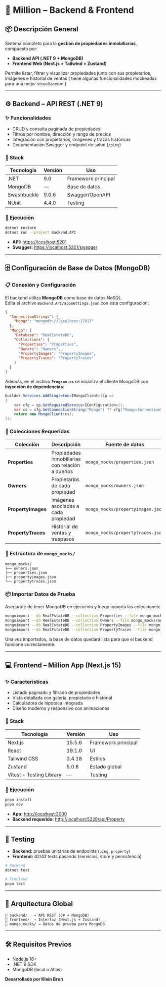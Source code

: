 # 🏡 Million – Backend & Frontend

## 📦 Descripción General
Sistema completo para la **gestión de propiedades inmobiliarias**, compuesto por:

- **Backend API (.NET 9 + MongoDB)**
- **Frontend Web (Next.js + Tailwind + Zustand)**

Permite listar, filtrar y visualizar propiedades junto con sus propietarios, imágenes e historial de ventas ( tiene algunas funcionalidades mockeadas para una mejor visualizacion ).

---

## ⚙️ Backend – API REST (.NET 9)

### ✨ Funcionalidades
- CRUD y consulta paginada de propiedades  
- Filtros por nombre, dirección y rango de precios  
- Integración con propietarios, imágenes y trazas históricas  
- Documentación Swagger y endpoint de salud (`/ping`)

### 🧩 Stack
| Tecnología | Versión | Uso |
|-------------|----------|-----|
| .NET | 9.0 | Framework principal |
| MongoDB | — | Base de datos |
| Swashbuckle | 9.0.6 | Swagger/OpenAPI |
| NUnit | 4.4.0 | Testing |

### 🚀 Ejecución
```bash
dotnet restore
dotnet run --project Backend.API
```
- **API:** [https://localhost:5201](https://localhost:5201)  
- **Swagger:** [https://localhost:5201/swagger](https://localhost:5201/swagger)

---

## 🗄️ Configuración de Base de Datos (MongoDB)

### 📋 Conexión y Configuración
El backend utiliza **MongoDB** como base de datos NoSQL.  
Edita el archivo `Backend.API/appsettings.json` con esta configuración:

```json
{
  "ConnectionStrings": {
    "Mongo": "mongodb://localhost:27017"
  },
  "Mongo": {
    "Database": "RealEstateDB",
    "Collections": {
      "Properties": "Properties",
      "Owners": "Owners",
      "PropertyImages": "PropertyImages",
      "PropertyTraces": "PropertyTraces"
    }
  }
}
```

Además, en el archivo **`Program.cs`** se inicializa el cliente MongoDB con **inyección de dependencias**:

```csharp
builder.Services.AddSingleton<IMongoClient>(sp =>
{
    var cfg = sp.GetRequiredService<IConfiguration>();
    var cs = cfg.GetConnectionString("Mongo") ?? cfg["Mongo:ConnectionString"] ?? "mongodb://localhost:27017";
    return new MongoClient(cs);
});
```

### 🧱 Colecciones Requeridas
| Colección | Descripción | Fuente de datos |
|------------|-------------|-----------------|
| **Properties** | Propiedades inmobiliarias con relación a dueños | `mongo_mocks/properties.json` |
| **Owners** | Propietarios de cada propiedad | `mongo_mocks/owners.json` |
| **PropertyImages** | Imágenes asociadas a cada propiedad | `mongo_mocks/propertyimages.json` |
| **PropertyTraces** | Historial de ventas y traspasos | `mongo_mocks/propertytraces.json` |

### 📂 Estructura de `mongo_mocks/`
```
mongo_mocks/
├── owners.json
├── properties.json
├── propertyimages.json
└── propertytraces.json
```

### 📦 Importar Datos de Prueba
Asegúrate de tener MongoDB en ejecución y luego importa las colecciones:

```bash
mongoimport --db RealEstateDB --collection Properties --file mongo_mocks/properties.json --jsonArray
mongoimport --db RealEstateDB --collection Owners --file mongo_mocks/owners.json --jsonArray
mongoimport --db RealEstateDB --collection PropertyImages --file mongo_mocks/propertyimages.json --jsonArray
mongoimport --db RealEstateDB --collection PropertyTraces --file mongo_mocks/propertytraces.json --jsonArray
```

Una vez importados, la base de datos quedará lista para que el backend funcione correctamente.

---

## 💻 Frontend – Million App (Next.js 15)

### ✨ Características
- Listado paginado y filtrado de propiedades  
- Vista detallada con galería, propietario e historial  
- Calculadora de hipoteca integrada  
- Diseño moderno y responsivo con animaciones

### 🧩 Stack
| Tecnología | Versión | Uso |
|-------------|----------|-----|
| Next.js | 15.5.6 | Framework principal |
| React | 19.1.0 | UI |
| Tailwind CSS | 3.4.18 | Estilos |
| Zustand | 5.0.8 | Estado global |
| Vitest + Testing Library | — | Testing |

### 🚀 Ejecución
```bash
pnpm install
pnpm dev
```
- **App:** [http://localhost:3000](http://localhost:3000)  
- **Backend requerido:** [http://localhost:5228/api/Property](http://localhost:5228/api/Property)

---

## 🧪 Testing
- **Backend:** pruebas unitarias de endpoints (`ping`, `property`)  
- **Frontend:** 42/42 tests pasando (servicios, store y persistencia)

```bash
# Backend
dotnet test

# Frontend
pnpm test
```

---

## 🧠 Arquitectura Global
```
📁 backend/   → API REST (C# + MongoDB)
📁 frontend/  → Interfaz (Next.js + Zustand)
📁 mongo_mocks/ → Datos de prueba para MongoDB
```

---

## 🛠️ Requisitos Previos
- Node.js 18+  
- .NET 9 SDK  
- MongoDB (local o Atlas)

**Desarrollado por Klein Brun**